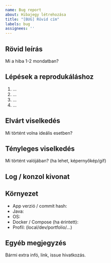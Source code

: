 ```yaml
---
name: Bug report
about: Hibajegy létrehozása
title: "[BUG] Rövid cím"
labels: bug
assignees: ''
---
```


## Rövid leírás
Mi a hiba 1-2 mondatban?

## Lépések a reprodukáláshoz
1. …
2. …
3. …
4. …

## Elvárt viselkedés
Mi történt volna ideális esetben?

## Tényleges viselkedés
Mi történt valójában? (ha lehet, képernyőkép/gif)

## Log / konzol kivonat

## Környezet
- App verzió / commit hash: 
- Java: 
- OS: 
- Docker / Compose (ha érintett): 
- Profil: (local/dev/portfolio/…)

## Egyéb megjegyzés
Bármi extra infó, link, issue hivatkozás.
